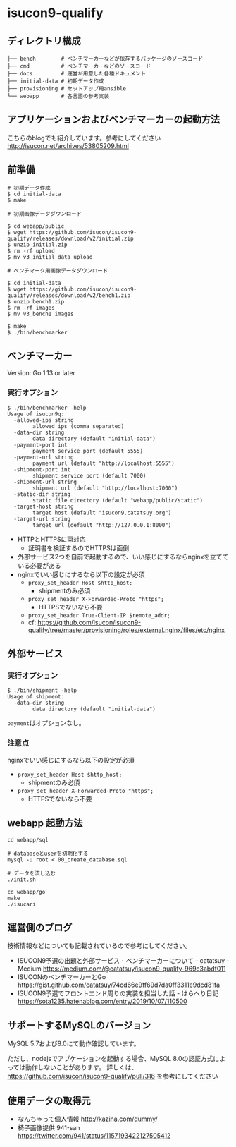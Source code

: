 # isucon9-qualify

## ディレクトリ構成

```
├── bench        # ベンチマーカーなどが依存するパッケージのソースコード
├── cmd          # ベンチマーカーなどのソースコード
├── docs         # 運営が用意した各種ドキュメント
├── initial-data # 初期データ作成
├── provisioning # セットアップ用ansible
└── webapp       # 各言語の参考実装
```

## アプリケーションおよびベンチマーカーの起動方法

こちらのblogでも紹介しています。参考にしてください
http://isucon.net/archives/53805209.html


## 前準備

```
# 初期データ作成
$ cd initial-data
$ make

# 初期画像データダウンロード

$ cd webapp/public
$ wget https://github.com/isucon/isucon9-qualify/releases/download/v2/initial.zip
$ unzip initial.zip
$ rm -rf upload
$ mv v3_initial_data upload

# ベンチマーク用画像データダウンロード

$ cd initial-data
$ wget https://github.com/isucon/isucon9-qualify/releases/download/v2/bench1.zip
$ unzip bench1.zip
$ rm -rf images
$ mv v3_bench1 images

$ make
$ ./bin/benchmarker
```

## ベンチマーカー

Version: Go 1.13 or later

### 実行オプション

```
$ ./bin/benchmarker -help
Usage of isucon9q:
  -allowed-ips string
        allowed ips (comma separated)
  -data-dir string
        data directory (default "initial-data")
  -payment-port int
        payment service port (default 5555)
  -payment-url string
        payment url (default "http://localhost:5555")
  -shipment-port int
        shipment service port (default 7000)
  -shipment-url string
        shipment url (default "http://localhost:7000")
  -static-dir string
        static file directory (default "webapp/public/static")
  -target-host string
        target host (default "isucon9.catatsuy.org")
  -target-url string
        target url (default "http://127.0.0.1:8000")
```

  * HTTPとHTTPSに両対応
    * 証明書を検証するのでHTTPSは面倒
  * 外部サービス2つを自前で起動するので、いい感じにするならnginxを立てている必要がある
  * nginxでいい感じにするなら以下の設定が必須
    * `proxy_set_header Host $http_host;`
      * shipmentのみ必須
    * `proxy_set_header X-Forwarded-Proto "https";`
      * HTTPSでないなら不要
    * `proxy_set_header True-Client-IP $remote_addr;`
    * cf: https://github.com/isucon/isucon9-qualify/tree/master/provisioning/roles/external.nginx/files/etc/nginx


## 外部サービス

### 実行オプション

```
$ ./bin/shipment -help
Usage of shipment:
  -data-dir string
        data directory (default "initial-data")
```

`payment`はオプションなし。

### 注意点

nginxでいい感じにするなら以下の設定が必須

  * `proxy_set_header Host $http_host;`
    * shipmentのみ必須
  * `proxy_set_header X-Forwarded-Proto "https";`
    * HTTPSでないなら不要

## webapp 起動方法

```shell-session
cd webapp/sql

# databaseとuserを初期化する
mysql -u root < 00_create_database.sql

# データを流し込む
./init.sh

cd webapp/go
make
./isucari
```

## 運営側のブログ

技術情報などについても記載されているので参考にしてください。

  * ISUCON9予選の出題と外部サービス・ベンチマーカーについて - catatsuy - Medium https://medium.com/@catatsuy/isucon9-qualify-969c3abdf011
  * ISUCONのベンチマーカーとGo https://gist.github.com/catatsuy/74cd66e9ff69d7da0ff3311e9dcd81fa
  * ISUCON9予選でフロントエンド周りの実装を担当した話 - はらへり日記 https://sota1235.hatenablog.com/entry/2019/10/07/110500

## サポートするMySQLのバージョン

MySQL 5.7および8.0にて動作確認しています。

ただし、nodejsでアプケーションを起動する場合、MySQL 8.0の認証方式によっては動作しないことがあります。
詳しくは、 https://github.com/isucon/isucon9-qualify/pull/316 を参考にしてください


## 使用データの取得元

- なんちゃって個人情報 http://kazina.com/dummy/
- 椅子画像提供 941-san https://twitter.com/941/status/1157193422127505412
